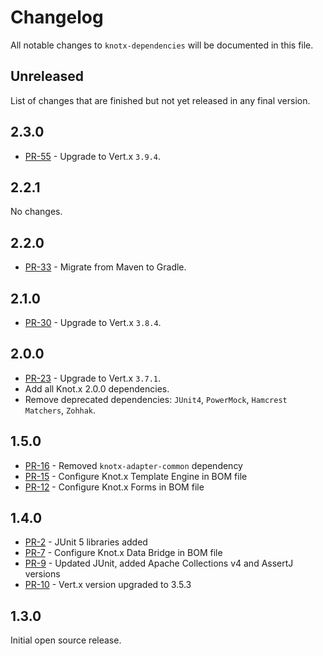 # Changelog
All notable changes to `knotx-dependencies` will be documented in this file.

## Unreleased
List of changes that are finished but not yet released in any final version.
                
## 2.3.0
- [PR-55](https://github.com/Knotx/knotx-dependencies/pull/55) - Upgrade to Vert.x `3.9.4`.

## 2.2.1
No changes.

## 2.2.0
- [PR-33](https://github.com/Knotx/knotx-dependencies/pull/33) - Migrate from Maven to Gradle.

## 2.1.0
- [PR-30](https://github.com/Knotx/knotx-dependencies/pull/30) - Upgrade to Vert.x `3.8.4`.

## 2.0.0
- [PR-23](https://github.com/Knotx/knotx-dependencies/pull/23) - Upgrade to Vert.x `3.7.1`.
- Add all Knot.x 2.0.0 dependencies.
- Remove deprecated dependencies: `JUnit4`, `PowerMock`, `Hamcrest Matchers`, `Zohhak`.

## 1.5.0
- [PR-16](https://github.com/Knotx/knotx-dependencies/pull/16) - Removed `knotx-adapter-common` dependency
- [PR-15](https://github.com/Knotx/knotx-dependencies/pull/15) - Configure Knot.x Template Engine in BOM file
- [PR-12](https://github.com/Knotx/knotx-dependencies/pull/12) - Configure Knot.x Forms in BOM file

## 1.4.0
- [PR-2](https://github.com/Knotx/knotx-dependencies/pull/2) - JUnit 5 libraries added
- [PR-7](https://github.com/Knotx/knotx-dependencies/pull/7) - Configure Knot.x Data Bridge in BOM file
- [PR-9](https://github.com/Knotx/knotx-dependencies/pull/9) - Updated JUnit, added Apache Collections v4 and AssertJ versions
- [PR-10](https://github.com/Knotx/knotx-dependencies/pull/10) - Vert.x version upgraded to 3.5.3

## 1.3.0
Initial open source release.
